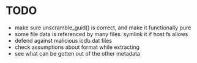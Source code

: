 TODO
====

* make sure unscramble_guid() is correct, and make it functionally pure
* some file data is referenced by many files. symlink it if host fs allows
* defend against malicious icdb.dat files
* check assumptions about format while extracting
* see what can be gotten out of the other metadata
